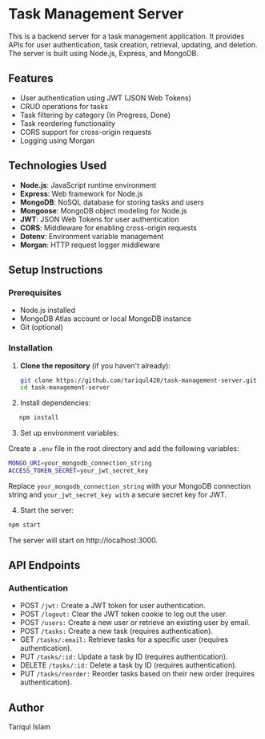# Task Management Server

This is a backend server for a task management application. It provides APIs for user authentication, task creation, retrieval, updating, and deletion. The server is built using Node.js, Express, and MongoDB.

## Features

- User authentication using JWT (JSON Web Tokens)
- CRUD operations for tasks
- Task filtering by category (In Progress, Done)
- Task reordering functionality
- CORS support for cross-origin requests
- Logging using Morgan

## Technologies Used

- **Node.js**: JavaScript runtime environment
- **Express**: Web framework for Node.js
- **MongoDB**: NoSQL database for storing tasks and users
- **Mongoose**: MongoDB object modeling for Node.js
- **JWT**: JSON Web Tokens for user authentication
- **CORS**: Middleware for enabling cross-origin requests
- **Dotenv**: Environment variable management
- **Morgan**: HTTP request logger middleware

## Setup Instructions

### Prerequisites

- Node.js installed
- MongoDB Atlas account or local MongoDB instance
- Git (optional)

### Installation

1. **Clone the repository** (if you haven't already):

   ```bash
   git clone https://github.com/tariqul420/task-management-server.git
   cd task-management-server
   ```

2. Install dependencies:

```bash
   npm install
```

3. Set up environment variables:

Create a `.env` file in the root directory and add the following variables:

```bash
MONGO_URI=your_mongodb_connection_string
ACCESS_TOKEN_SECRET=your_jwt_secret_key
```

Replace `your_mongodb_connection_string` with your MongoDB connection string and `your_jwt_secret_key with` a secure secret key for JWT.

4. Start the server:

```bash
npm start
```

The server will start on http://localhost:3000.

## API Endpoints

### Authentication

- POST `/jwt:` Create a JWT token for user authentication.
- POST `/logout:` Clear the JWT token cookie to log out the user.
- POST `/users:` Create a new user or retrieve an existing user by email.
- POST `/tasks:` Create a new task (requires authentication).
- GET `/tasks/:email:` Retrieve tasks for a specific user (requires authentication).
- PUT `/tasks/:id:` Update a task by ID (requires authentication).
- DELETE `/tasks/:id:` Delete a task by ID (requires authentication).
- PUT `/tasks/reorder:` Reorder tasks based on their new order (requires authentication).

## Author

Tariqul Islam
